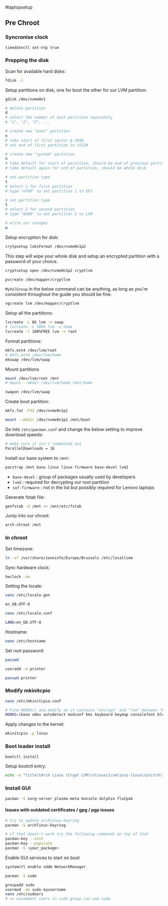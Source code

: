 #laptopsetup

## Pre Chroot

### Syncronise clock
```bash
timedatectl set-ntp true
```

### Prepping the disk

Scan for available hard disks:
```bash
fdisk -l
```

Setup partitions on disk, one for boot the other for our LVM partition:
```bash
gdisk /dev/nvme0n1

# delete partition
d
# select the number of each partition separately
# "1", "2", "3", ...

# create new "boot" partition
n
# take start of first sector @ 2048
# set end of first partition to +512M

# create new "system" partition
n
# take default for start of partition, should be end of previous partition
# take default again for end of partition, should be whole disk

# set partition type
t
# Select 1 for first partition
# type "ef00" to set partition 1 to EFI

# set partition type
t
# select 2 for second partition
# type "8e00" to set partition 2 to LVM

# write our changes
w
```

Setup encryption for disk:
```bash
crytpsetup luksFormat /dev/nvme0n1p2
```
This step will wipe your whole disk and setup an encrypted partition with a password of your choice.

```bash
cryptsetup open /dev/nvme0n1p2 cryptlvm
```

```bash
pvcreate /dev/mapper/cryptlvm
```

`MyVolGroup` in the below command can be anything, as long as you're consistent throughout the guide you should be fine. 
```bash
vgcreate lvm /dev/mapper/cryptlvm
```

Setup all the partitions:
```bash
lvcreate -L 8G lvm -n swap
# lvcreate -L 300G lvm -n home
lvcreate -l 100%FREE lvm -n root
```

Format partitions:
```bash
mkfs.ext4 /dev/lvm/root
# mkfs.ext4 /dev/lvm/home
mkswap /dev/lvm/swap
```

Mount partitions
```bash
mount /dev/lvm/root /mnt
# mount --mkdir /dev/lvm/home /mnt/home

swapon /dev/lvm/swap
```

Create boot partition:
```bash
mkfs.fat -F32 /dev/nvme0n1p1

mount --mkdir /dev/nvme0n1p1 /mnt/boot
```

Go into `/etc/pacman.conf` and change the below setting to improve download speeds:
```bash
# make sure it isn't commented out
ParallelDownloads = 16
```

Install our base system to `/mnt`:
```bash
pacstrap /mnt base linux linux-firmware base-devel lvm2
```
- `base-devel` : group of packages usually used by developers
- `lvm2` : required for decrypting our root partition
- `sof-firmware` : not in the list but possibly required for Lenovo laptops

Generate fstab file:
```bash
genfstab -U /mnt >> /mnt/etc/fstab
```

Jump into our chroot:
```bash
arch-chroot /mnt
```
### In chroot
Set timezone:
```bash
ln -sf /usr/share/zoneinfo/Europe/Brussels /etc/localtime
```

Sync hardware clock:
```bash
hwclock -uw
```

Setting the locale:
```bash
nano /etc/locale.gen

en_GB.UTF-8
```

```bash
nano /etc/locale.conf

LANG=en_GB.UTF-8
```

Hostname:
```bash
nano /etc/hostname
```

Set root password:
```bash
passwd
```

```bash
useradd -m printer

passwd printer
```

### Modify mkinitcpio
```bash
nano /etc/mkinitcpio.conf

# Find HOOKS() and modify so it contains "encrypt" and "lvm" between "block" and "filesystem"
HOOKS=(base udev autodetect modconf kms keyboard keymap consolefont block encrypt lvm2 filesystems fsck)
```

Apply changes to the kernel:
```bash
mkinitcpio -p linux
```
### Boot loader install
```bash
bootctl install
```

Setup bootctl entry:
```bash
echo -e "title\tArch Linux (Crypt LVM)\nlinux\t/vmlinuz-linux\ninitrd\t/initramfs-linux.img\noptions\tcryptdevice=PARTUUID=$(blkid -s PARTUUID -o value /dev/nvme0n1p2):cryptlvm root=/dev/lvm/root" > /boot/loader/entries/arch-lvm.conf
```

### Install GUI
```bash
pacman -S xorg-server plasma-meta konsole dolphin flatpak
```
#### Issues with outdated certificates / gpg / pgp issues
```bash
# try to update archlinux-keyring
pacman -S archlinux-keyring

# if that doesn't work try the following commands on top of that
pacman-key --init
pacman-key --populate
pacman -S <your_package>
```

Enable GUI services to start on boot
```bash
systemctl enable sddm NetworkManager
```

```bash
pacman -S sudo

groupadd sudo
usermod -aG sudo myusername
nano /etc/sudoers
# => uncomment users in sudo group can use sudo
```
